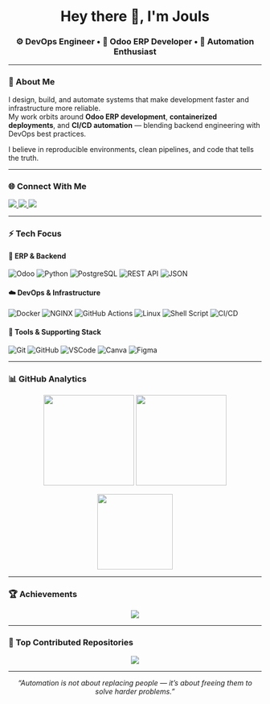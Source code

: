 <h1 align="center">Hey there 👋, I'm Jouls</h1>
<h3 align="center">⚙️ DevOps Engineer • 🧩 Odoo ERP Developer • 🐧 Automation Enthusiast</h3>

---

### 🧠 About Me  
I design, build, and automate systems that make development faster and infrastructure more reliable.  
My work orbits around **Odoo ERP development**, **containerized deployments**, and **CI/CD automation** — blending backend engineering with DevOps best practices.  

I believe in reproducible environments, clean pipelines, and code that tells the truth.

---

### 🌐 Connect With Me  
<p align="left">
  <a href="https://facebook.com/JLSuperalis" target="_blank">
    <img src="https://img.shields.io/badge/Facebook-%231877F2.svg?style=for-the-badge&logo=Facebook&logoColor=white"/>
  </a>
  <a href="https://instagram.com/jouls.sprls" target="_blank">
    <img src="https://img.shields.io/badge/Instagram-%23E4405F.svg?style=for-the-badge&logo=Instagram&logoColor=white"/>
  </a>
  <a href="https://linkedin.com/in/jlsuperalis" target="_blank">
    <img src="https://img.shields.io/badge/LinkedIn-%230077B5.svg?style=for-the-badge&logo=Linkedin&logoColor=white"/>
  </a>
</p>

---

### ⚡ Tech Focus  

#### 🧩 ERP & Backend  
![Odoo](https://img.shields.io/badge/Odoo-714B67?style=for-the-badge&logo=odoo&logoColor=white)
![Python](https://img.shields.io/badge/python-3670A0?style=for-the-badge&logo=python&logoColor=ffdd54)
![PostgreSQL](https://img.shields.io/badge/postgresql-%23316192.svg?style=for-the-badge&logo=postgresql&logoColor=white)
![REST API](https://img.shields.io/badge/REST%20API-02569B?style=for-the-badge&logo=fastapi&logoColor=white)
![JSON](https://img.shields.io/badge/JSON-%23000000.svg?style=for-the-badge&logo=json&logoColor=white)

#### ☁️ DevOps & Infrastructure  
![Docker](https://img.shields.io/badge/Docker-2496ED?style=for-the-badge&logo=docker&logoColor=white)
![NGINX](https://img.shields.io/badge/NGINX-%23009639.svg?style=for-the-badge&logo=nginx&logoColor=white)
![GitHub Actions](https://img.shields.io/badge/GitHub%20Actions-2088FF?style=for-the-badge&logo=github-actions&logoColor=white)
![Linux](https://img.shields.io/badge/Linux-FCC624?style=for-the-badge&logo=linux&logoColor=black)
![Shell Script](https://img.shields.io/badge/Shell_Script-%23121011.svg?style=for-the-badge&logo=gnu-bash&logoColor=white)
![CI/CD](https://img.shields.io/badge/CI%2FCD-%2300ADD8.svg?style=for-the-badge&logo=azuredevops&logoColor=white)

#### 🧰 Tools & Supporting Stack  
![Git](https://img.shields.io/badge/git-%23F05033.svg?style=for-the-badge&logo=git&logoColor=white)
![GitHub](https://img.shields.io/badge/github-%23121011.svg?style=for-the-badge&logo=github&logoColor=white)
![VSCode](https://img.shields.io/badge/VSCode-0078d7.svg?style=for-the-badge&logo=visual-studio-code&logoColor=white)
![Canva](https://img.shields.io/badge/Canva-%2300C4CC.svg?style=for-the-badge&logo=Canva&logoColor=white)
![Figma](https://img.shields.io/badge/figma-%23F24E1E.svg?style=for-the-badge&logo=figma&logoColor=white)

---

### 📊 GitHub Analytics  

<p align="center">
  <img src="https://github-readme-stats.vercel.app/api?username=Jouls0217&theme=dark&hide_border=false&include_all_commits=true&count_private=true" height="180em"/>
  <img src="https://github-readme-streak-stats.herokuapp.com/?user=Jouls0217&theme=dark&hide_border=false" height="180em"/>
</p>

<p align="center">
  <img src="https://github-readme-stats.vercel.app/api/top-langs/?username=Jouls0217&theme=dark&hide_border=false&include_all_commits=true&count_private=true&layout=compact" height="150em"/>
</p>

---

### 🏆 Achievements  

<p align="center">
  <img src="https://github-profile-trophy.vercel.app/?username=Jouls0217&theme=radical&no-frame=false&no-bg=true&margin-w=4"/>
</p>

---

### 🚀 Top Contributed Repositories  

<p align="center">
  <img src="https://github-contributor-stats.vercel.app/api?username=Jouls0217&limit=5&theme=dark&combine_all_yearly_contributions=true"/>
</p>

---

<p align="center">
  <em>“Automation is not about replacing people — it’s about freeing them to solve harder problems.”</em>
</p>

<!-- Built with curiosity, caffeine, and a terminal window -->
